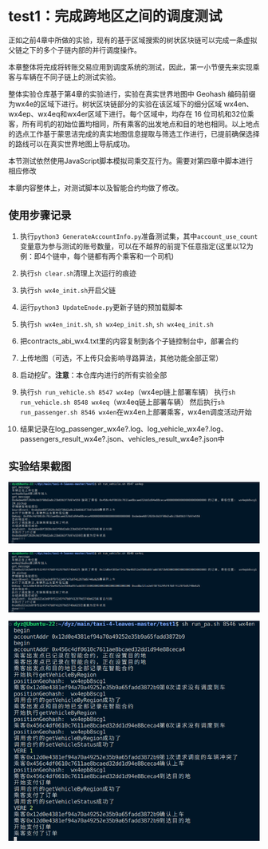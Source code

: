 # test1：完成跨地区之间的调度测试
正如之前4章中所做的实验，现有的基于区域搜索的树状区块链可以完成一条虚拟父链之下的多个子链内部的并行调度操作。

本章整体将完成将转账交易应用到调度系统的测试，因此，第一小节便先来实现乘客与车辆在不同子链上的测试实验。

整体实验仓库基于第4章的实验进行，实验在真实世界地图中 Geohash 编码前缀为wx4e的区域下进行。树状区块链部分的实验在该区域下的细分区域 wx4en、wx4ep、wx4eq和wx4er区域下进行。每个区域中，均存在 16 位司机和32位乘客，所有司机的初始位置均相同，所有乘客的出发地点和目的地也相同。以上地点的选点工作基于蒙思洁完成的真实地图信息提取与筛选工作进行，已提前确保选择的路线可以在真实世界地图上导航成功。

本节测试依然使用JavaScript脚本模拟司乘交互行为。需要对第四章中脚本进行相应修改

本章内容整体上，对测试脚本以及智能合约均做了修改。

## 使用步骤记录

1. 执行`python3 GenerateAccountInfo.py`准备测试集，其中`account_use_count`变量意为参与测试的账号数量，可以在不越界的前提下任意指定(这里以12为例：即4个链中，每个链都有两个乘客和一个司机)
2. 执行`sh clear.sh`清理上次运行的痕迹
3. 执行`sh wx4e_init.sh`开启父链
4. 运行`python3 UpdateEnode.py`更新子链的预加载脚本
5. 执行`sh wx4en_init.sh`, `sh wx4ep_init.sh`, `sh wx4eq_init.sh`
6. 把contracts_abi_wx4.txt里的内容复制到各个子链控制台中，部署合约
7. 上传地图（可选，不上传只会影响寻路算法，其他功能全部正常）
8. 启动挖矿。**注意**：本仓库内进行的所有实验全部
9.  执行`sh run_vehicle.sh 8547 wx4ep`（wx4ep链上部署车辆）
    执行`sh run_vehicle.sh 8548 wx4eq`（wx4eq链上部署车辆）
    然后执行`sh run_passenger.sh 8546 wx4en`在wx4en上部署乘客，wx4en调度活动开始

10. 结果记录在log_passenger_wx4e?.log、log_vehicle_wx4e?.log、passengers_result_wx4e?.json、vehicles_result_wx4e?.json中

## 实验结果截图

![1.png](./assets/1.png)

![2.png](./assets/2.png)

![3.png](./assets/3.png)

